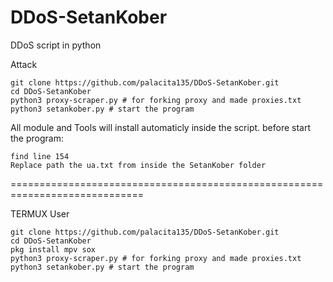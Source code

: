 # DDoS-SetanKober
DDoS script in python

Attack

    git clone https://github.com/palacita135/DDoS-SetanKober.git
    cd DDoS-SetanKober
    python3 proxy-scraper.py # for forking proxy and made proxies.txt
    python3 setankober.py # start the program

All module and Tools will install automaticly inside the script. before start the program:

    find line 154
    Replace path the ua.txt from inside the SetanKober folder

=============================================================================

TERMUX User

    git clone https://github.com/palacita135/DDoS-SetanKober.git
    cd DDoS-SetanKober
    pkg install mpv sox
    python3 proxy-scraper.py # for forking proxy and made proxies.txt
    python3 setankober.py # start the program
